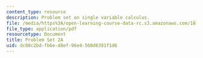 ```yaml
---
content_type: resource
description: Problem set on single variable calculus.
file: /media/https%3A/open-learning-course-data-rc.s3.amazonaws.com/18-01-single-variable-calculus-fall-2006/dc08c2bdfb6ed8ef96e4560d6391f1d6_ps2a.pdf
file_type: application/pdf
resourcetype: Document
title: Problem Set 2A
uid: dc08c2bd-fb6e-d8ef-96e4-560d6391f1d6
---
```

